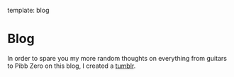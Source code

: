 template: blog

# Blog

In order to spare you my more random thoughts on everything from guitars to Pibb Zero on this blog, I created a  [tumblr](http://pengwynn.tumblr.com).